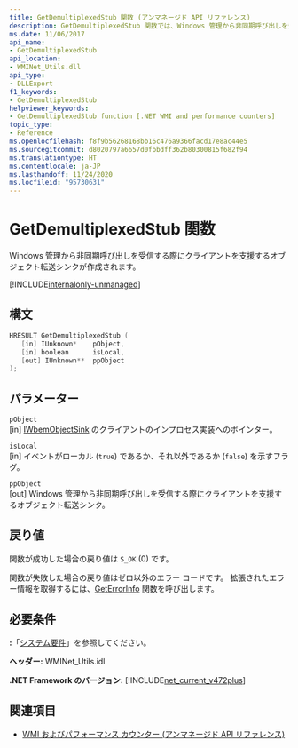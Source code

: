 ```yaml
---
title: GetDemultiplexedStub 関数 (アンマネージド API リファレンス)
description: GetDemultiplexedStub 関数では、Windows 管理から非同期呼び出しを受信する際にクライアントを支援するオブジェクト転送シンクが作成されます。
ms.date: 11/06/2017
api_name:
- GetDemultiplexedStub
api_location:
- WMINet_Utils.dll
api_type:
- DLLExport
f1_keywords:
- GetDemultiplexedStub
helpviewer_keywords:
- GetDemultiplexedStub function [.NET WMI and performance counters]
topic_type:
- Reference
ms.openlocfilehash: f8f9b56268168bb16c476a9366facd17e8ac44e5
ms.sourcegitcommit: d8020797a6657d0fbbdff362b80300815f682f94
ms.translationtype: HT
ms.contentlocale: ja-JP
ms.lasthandoff: 11/24/2020
ms.locfileid: "95730631"
---
```

# <a name="getdemultiplexedstub-function"></a>GetDemultiplexedStub 関数

Windows 管理から非同期呼び出しを受信する際にクライアントを支援するオブジェクト転送シンクが作成されます。
  
[!INCLUDE[internalonly-unmanaged](../../../../includes/internalonly-unmanaged.md)]
  
## <a name="syntax"></a>構文  
  
```cpp  
HRESULT GetDemultiplexedStub (
   [in] IUnknown*    pObject,
   [in] boolean      isLocal,
   [out] IUnknown**  ppObject
);
```  

## <a name="parameters"></a>パラメーター

`pObject`  
[in] [IWbemObjectSink](/windows/desktop/api/wbemcli/nn-wbemcli-iwbemobjectsink) のクライアントのインプロセス実装へのポインター。

`isLocal`  
[in] イベントがローカル (`true`) であるか、それ以外であるか (`false`) を示すフラグ。

`ppObject`  
[out] Windows 管理から非同期呼び出しを受信する際にクライアントを支援するオブジェクト転送シンク。

## <a name="return-value"></a>戻り値

関数が成功した場合の戻り値は `S_OK` (0) です。

関数が失敗した場合の戻り値はゼロ以外のエラー コードです。 拡張されたエラー情報を取得するには、[GetErrorInfo](geterrorinfo.md) 関数を呼び出します。

## <a name="requirements"></a>必要条件  

 **:**「[システム要件](../../get-started/system-requirements.md)」を参照してください。  
  
 **ヘッダー:** WMINet_Utils.idl  
  
 **.NET Framework のバージョン:** [!INCLUDE[net_current_v472plus](../../../../includes/net-current-v472plus.md)]  
  
## <a name="see-also"></a>関連項目

- [WMI およびパフォーマンス カウンター (アンマネージド API リファレンス)](index.md)
